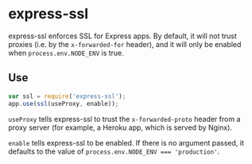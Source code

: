 # express-ssl

express-ssl enforces SSL for Express apps. By default, it will not trust proxies
(i.e. by the `x-forwarded-for` header), and it will only be enabled when
`process.env.NODE_ENV` is true.

## Use

```javascript
var ssl = require('express-ssl');
app.use(ssl(useProxy, enable));
```

`useProxy` tells express-ssl to trust the `x-forwarded-proto` header from a
proxy server (for example, a Heroku app, which is served by Nginx).

`enable` tells express-ssl to be enabled. If there is no argument passed, it
defaults to the value of `process.env.NODE_ENV === 'production'`.
